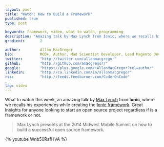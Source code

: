 ```yaml
---
layout: post
title: "Watch: How to Build a Framework"
published: true
type: post

keywords: framework, video, what to watch, programming
description: "Amazing talk by Max Lynch from Ionic, where we recalls his experiences while creating the Ionic Framework"
gradient: 		2

author: 		Allan MacGregor
bio: 			MCD+, Author, Mad Scientist Developer, Lead Magento Developer @demacmedia.
twitter: 		"http://twitter.com/allanmacgregor"
github: 		"http://github.com/amacgregor/"
google: 		"https://plus.google.com/+AllanMacGregor?rel=author"
linkedin: 		"http://ca.linkedin.com/in/allanmacgregor"
rss: 			"http://feeds.feedburner.com/CoderOnCode"

tag: video
---
```


What to watch this week, an amazing talk by [Max Lynch](http://maxlynch.com/) from **Ionic**, where we recalls his experiences while creating the [Ionic framework](http://ionicframework.com/). Great Insights
for anyone looking to start an open source project regardless if is a framework or not.




> Max Lynch presents at the 2014 Midwest Mobile Summit on how to build a successful open source framework.

{% youtube Wnb50RafHVA %}
